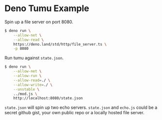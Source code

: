 # Deno Tumu Example

Spin up a file server on port 8080.

```bash
$ deno run \
    --allow-net \
    --allow-read \
    https://deno.land/std/http/file_server.ts \
    -p 8080
```

Run tumu against `state.json`.

```bash
$ deno run \
    --allow-net \
    --allow-run \
    --allow-read=./ \
    --allow-write=./ \
    --unstable \
    ../mod.js \
    http://localhost:8080/state.json
```

`state.json` will spin up two echo servers.
`state.json` and `echo.js` could be a secret github gist, your own public repo or a locally hosted file server.
